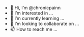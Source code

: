 - 👋 Hi, I’m @chronicpainn
- 👀 I’m interested in ...
- 🌱 I’m currently learning ...
- 💞️ I’m looking to collaborate on ...
- 📫 How to reach me ...

<!---
chronicpainn/chronicpainn is a ✨ special ✨ repository because its `README.md` (this file) appears on your GitHub profile.
You can click the Preview link to take a look at your changes.
--->
